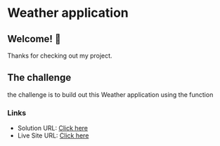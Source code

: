 # Weather application

## Welcome! 👋

Thanks for checking out my project.

## The challenge

the challenge is to build out this Weather application using the function

### Links

- Solution URL: [Click here](https://github.com/Vinoth30457/tip-calculator.git)
- Live Site URL: [Click here](https://tiny-meringue-f147dc.netlify.app)
